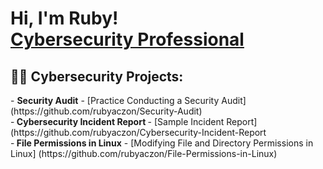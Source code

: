 <h1>Hi, I'm Ruby! <br/><a href="https://github.com/RCAczon"><a href="https://www.linkedin.com/in/rubyaczon/">Cybersecurity Professional</a> 

<h2>👨‍💻 Cybersecurity Projects:</h2>
- <b>Security Audit</b>
  - [Practice Conducting a Security Audit] (https://github.com/rubyaczon/Security-Audit)  <br>
-<b> Cybersecurity Incident Report </b>
  - [Sample Incident Report] (https://github.com/rubyaczon/Cybersecurity-Incident-Report <br>
-<b> File Permissions in Linux</b>
 - [Modifying File and Directory Permissions in Linux] (https://github.com/rubyaczon/File-Permissions-in-Linux) <br>




